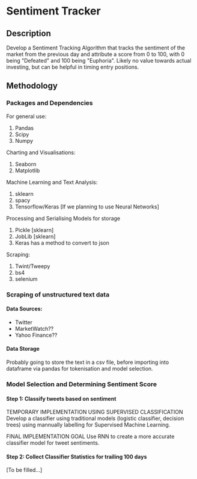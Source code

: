 # Sentiment Tracker

## Description
Develop a Sentiment Tracking Algorithm that tracks the sentiment of the market from the previous day and attribute a score from 0 to 100, with 0 being "Defeated" and 100 being "Euphoria". Likely no value towards actual investing, but can be helpful in timing entry positions.

## Methodology
### Packages and Dependencies
For general use:
1. Pandas
2. Scipy
3. Numpy

Charting and Visualisations:
1. Seaborn
2. Matplotlib

Machine Learning and Text Analysis:
1. sklearn
2. spacy
3. Tensorflow/Keras [If we planning to use Neural Networks]

Processing and Serialising Models for storage
1. Pickle [sklearn]
2. JobLib [sklearn]
3. Keras has a method to convert to json

Scraping:
1. Twint/Tweepy
2. bs4
3. selenium

### Scraping of unstructured text data
#### Data Sources:
- Twitter
- MarketWatch??
- Yahoo Finance??

#### Data Storage
Probably going to store the text in a csv file, before importing into dataframe via pandas for tokenisation and model selection.

### Model Selection and Determining Sentiment Score

#### Step 1: Classify tweets based on sentiment
TEMPORARY IMPLEMENTATION USING SUPERVISED CLASSIFICATION
Develop a classifier using traditional models (logistic classifier, decision trees) using mannually labelling for Supervised Machine Learning.

FINAL IMPLEMENTATION GOAL
Use RNN to create a more accurate classifier model for tweet sentiments.

#### Step 2: Collect Classifier Statistics for trailing 100 days
[To be filled...]

